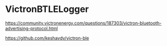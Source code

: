 # VictronBTLELogger

https://community.victronenergy.com/questions/187303/victron-bluetooth-advertising-protocol.html

https://github.com/keshavdv/victron-ble